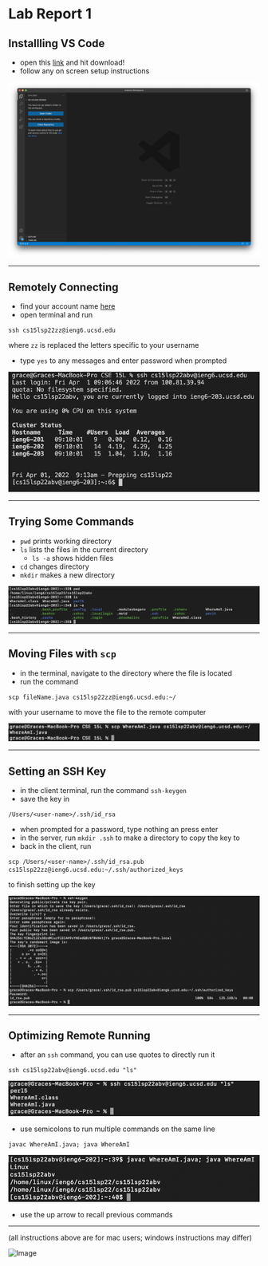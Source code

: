 # Lab Report 1

## Installling VS Code
* open this [link](https://code.visualstudio.com/) and hit download!
* follow any on screen setup instructions

![Image](Screen%20Shot%202022-04-01%20at%208.13.38%20AM.png)

---

## Remotely Connecting
* find your account name [here](https://sdacs.ucsd.edu/~icc/index.php)
* open terminal and run 
```
ssh cs15lsp22zz@ieng6.ucsd.edu
``` 
where `zz` is replaced the letters specific to your username

* type `yes` to any messages and enter password when prompted

![Image](Screen%20Shot%202022-04-01%20at%209.13.16%20AM.png)

---

## Trying Some Commands
* `pwd` prints working directory
* `ls` lists the files in the current directory
  * `ls -a` shows hidden files
* `cd` changes directory
*  `mkdir` makes a new directory

![Image](Screen%20Shot%202022-04-08%20at%209.32.02%20AM.png)

---

## Moving Files with `scp`
* in the terminal, navigate to the directory where the file is located
* run the command  
```
scp fileName.java cs15lsp22zz@ieng6.ucsd.edu:~/
``` 
with your username to move the file to the remote computer

![Image](Screen%20Shot%202022-04-08%20at%2010.23.15%20AM.png)

---

## Setting an SSH Key
* in the client terminal, run the command `ssh-keygen`
* save the key in 
```
/Users/<user-name>/.ssh/id_rsa
```
* when prompted for a password, type nothing an press enter
* in the server, run `mkdir .ssh` to make a directory to copy the key to
*  back in the client, run 
```
scp /Users/<user-name>/.ssh/id_rsa.pub cs15lsp22zz@ieng6.ucsd.edu:~/.ssh/authorized_keys
``` 
to finish setting up the key

![Image](Screen%20Shot%202022-04-08%20at%2011.49.30%20AM.png)

---

## Optimizing Remote Running
* after an `ssh` command, you can use quotes to directly run it
```
ssh cs15lsp22abv@ieng6.ucsd.edu "ls"
```
![Image](Screen%20Shot%202022-04-08%20at%2012.17.36%20PM.png)
* use semicolons to run multiple commands on the same line
```
javac WhereAmI.java; java WhereAmI
```

![Image](Screen%20Shot%202022-04-08%20at%2012.16.36%20PM.png)

* use the up arrow to recall previous commands

---

(all instructions above are for mac users; windows instructions may differ)

![Image](https://media.discordapp.net/attachments/561057869051723821/962058262692372510/unknown.png)